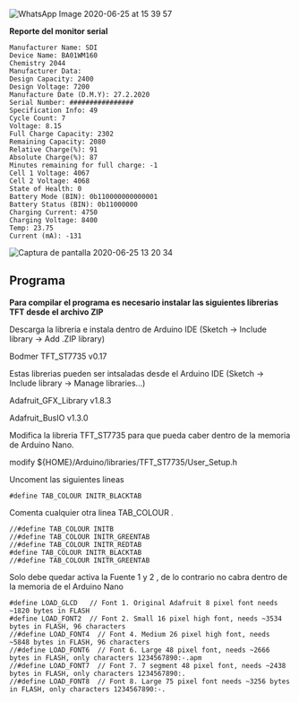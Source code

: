 ![WhatsApp Image 2020-06-25 at 15 39 57](https://user-images.githubusercontent.com/67433384/85793226-4beb1c00-b6fa-11ea-9b50-7ab487d88661.jpeg)


**Reporte del monitor serial**
```
Manufacturer Name: SDI
Device Name: BA01WM160
Chemistry 2044
Manufacturer Data:  
Design Capacity: 2400
Design Voltage: 7200
Manufacture Date (D.M.Y): 27.2.2020
Serial Number: ################
Specification Info: 49
Cycle Count: 7
Voltage: 8.15
Full Charge Capacity: 2302
Remaining Capacity: 2080
Relative Charge(%): 91
Absolute Charge(%): 87
Minutes remaining for full charge: -1
Cell 1 Voltage: 4067
Cell 2 Voltage: 4068
State of Health: 0
Battery Mode (BIN): 0b110000000000001
Battery Status (BIN): 0b11000000
Charging Current: 4750
Charging Voltage: 8400
Temp: 23.75
Current (mA): -131
```



![Captura de pantalla 2020-06-25 13 20 34](https://user-images.githubusercontent.com/67433384/85776977-d164d100-b6e6-11ea-840e-72f4ee861261.png)

## Programa

**Para compilar el programa  es necesario instalar las siguientes librerias TFT desde el archivo ZIP**

Descarga la libreria e instala dentro de  Arduino IDE (Sketch -> Include library -> Add .ZIP library)

Bodmer TFT_ST7735 v0.17

Estas librerias pueden ser intsaladas desde el  Arduino IDE  (Sketch -> Include library -> Manage libraries...)

Adafruit_GFX_Library v1.8.3

Adafruit_BusIO v1.3.0

Modifica la libreria  TFT_ST7735 para que pueda caber dentro de la memoria de Arduino Nano.

modify ${HOME}/Arduino/libraries/TFT_ST7735/User_Setup.h

Uncoment las siguientes lineas
```
#define TAB_COLOUR INITR_BLACKTAB
```
Comenta cualquier otra linea  TAB_COLOUR .
```
//#define TAB_COLOUR INITB
//#define TAB_COLOUR INITR_GREENTAB
//#define TAB_COLOUR INITR_REDTAB
#define TAB_COLOUR INITR_BLACKTAB
//#define TAB_COLOUR INITR_GREENTAB
```
Solo debe quedar  activa la  Fuente 1 y 2 , de lo contrario no cabra dentro de la memoria de el Arduino Nano 
```
#define LOAD_GLCD   // Font 1. Original Adafruit 8 pixel font needs ~1820 bytes in FLASH
#define LOAD_FONT2  // Font 2. Small 16 pixel high font, needs ~3534 bytes in FLASH, 96 characters
//#define LOAD_FONT4  // Font 4. Medium 26 pixel high font, needs ~5848 bytes in FLASH, 96 characters
//#define LOAD_FONT6  // Font 6. Large 48 pixel font, needs ~2666 bytes in FLASH, only characters 1234567890:-.apm
//#define LOAD_FONT7  // Font 7. 7 segment 48 pixel font, needs ~2438 bytes in FLASH, only characters 1234567890:.
//#define LOAD_FONT8  // Font 8. Large 75 pixel font needs ~3256 bytes in FLASH, only characters 1234567890:-.
```
